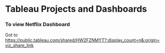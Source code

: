 # Tableau Projects and Dashboards

### To view Netflix Dashboard
Got  to https://public.tableau.com/shared/HW2FZNMYT?:display_count=n&:origin=viz_share_link
